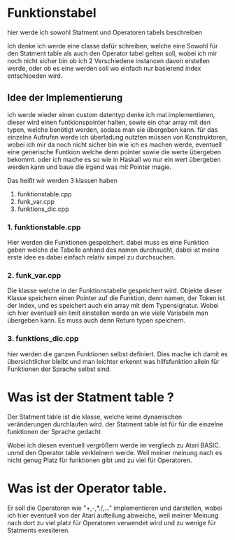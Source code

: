 # Funktionstabel

hier werde ich sowohl Statment und Operatoren tabels beschreiben 

Ich denke ich werde eine classe dafür schreiben, welche eine Sowohl für den Statment table als auch den Operator tabel gelten soll, wobei ich mir noch nicht sicher bin ob ich 2 Verschiedene instancen davon erstellen werde, oder ob es eine werden soll wo einfach nur basierend index entschioeden wird. 

## Idee der Implementierung

ich werde wieder einen custom datentyp denke ich mal implementieren, dieser wird einen funtkionspointer halten, sowie ein char array mit den typen, welche benötigt werden, sodass man sie übergeben kann.
für das einzelne Aufrufen werde ich überladung nutzten müssen von Konstruktoren, wobei ich mir da noch nicht sicher bin wie ich es machen werde, eventuell eine generische Funtkion welche denn pointer sowie die werte übergeben bekommt. oder ich mache es so wie in Haskall wo nur ein wert übergeben werden kann und baue die irgend was mit Pointer magie. 


Das heißt wir werden 3 klassen haben 
1. funktionstable.cpp
2. funk_var.cpp
3. funktions_dic.cpp

### 1. funktionstable.cpp
Hier werden die Funktionen gespeichert. dabei muss es eine Funktion geben welche die Tabelle anhand des namen durchsucht, dabei ist meine erste idee es dabei einfach relativ simpel zu durchsuchen.  

### 2. funk_var.cpp
Die klasse welche in der Funktionstabelle gespeichert wird. Objekte dieser Klasse speichern einen Pointer auf die Funktion, denn namen, der Token ist der Index, und es speichert auch ein array mit dem Typensignatur. Wobei ich hier eventuell ein limit einstellen werde an wie viele Variabeln man übergeben kann.
Es muss auch denn Return typen speichern.


### 3. funktions_dic.cpp
hier werden die ganzen Funktionen selbst definiert. Dies mache ich damit es übersichtlicher bleibt und man leichter erkennt was hilfsfunktion allein für Funktionen der Sprache selbst sind.

# Was ist der Statment table ?

Der Statment table ist die klasse, welche keine dynamischen veränderungen durchlaufen wird. 
der Statment table ist für für die einzelne funktionen der Sprache gedacht 

Wobei ich diesen eventuell vergrößern werde im vergliech zu Atari BASIC. unmd den Operator table verkleinern werde. 
Weil meiner meinung nach es nicht genug Platz für funktionen gibt und zu viel für Operatoren. 

# Was ist der Operator table.
Er soll die Operatoren wie "+,-,*./,..." implementieren und darstellen, wobei ich hier eventuell von der Atari aufteilung abweiche, weil meiner Meinung nach
dort zu viel platz für Operatoren verwendet wird und zu wenige für Statments exesiteren. 